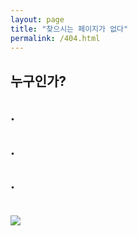 ```yaml
---
layout: page
title: "찾으시는 페이지가 없다"
permalink: /404.html
---
```


<h2 class="center">누구인가?</h2>
<h2 class="center">.</h2>
<h2 class="center">.</h2>
<h2 class="center" style="padding-bottom: 21px;">.</h2>

<img class="center" src="https://t1.daumcdn.net/cfile/tistory/2676F93D584F741B31">

<div class="center" id="words"></div>

<script>
const lastPath = decodeURI(window.location.href).split('/').filter((word) => word != '').pop();
document.getElementById('words').innerHTML = `<h1 style="border-width: 0;">누가 ${lastPath} 소리를 내었어!</h1>`;
</script>
